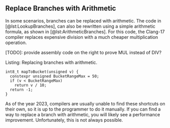 ## Replace Branches with Arithmetic

In some scenarios, branches can be replaced with arithmetic. The code in [@lst:LookupBranches], can also be rewritten using a simple arithmetic formula, as shown in [@lst:ArithmeticBranches]. For this code, the Clang-17 compiler replaces expensive division with a much cheaper multiplication operation.

[TODO]: provide assembly code on the right to prove MUL instead of DIV?

Listing: Replacing branches with arithmetic.

~~~~ {#lst:ArithmeticBranches .cpp}
int8_t mapToBucket(unsigned v) {
  constexpr unsigned BucketRangeMax = 50;
  if (v < BucketRangeMax)
    return v / 10;
  return -1;
}
~~~~~~~~~~~~~~~~~~~~~~~~~~~~~~~~~~~~~~~~~~~~~~~~~

As of the year 2023, compilers are usually unable to find these shortcuts on their own, so it is up to the programmer to do it manually. If you can find a way to replace a branch with arithmetic, you will likely see a performance improvement. Unfortunately, this is not always possible. 
